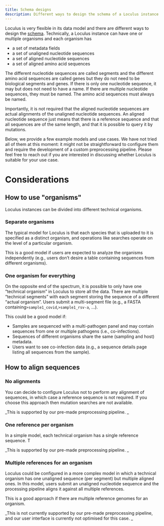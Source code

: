 ```yaml
---
title: Schema designs
description: Different ways to design the schema of a Loculus instance
---
```


Loculus is very flexible in its data model and there are different ways to design the [schema](../../introduction/glossary#schema). Technically, a Loculus instance can have one or multiple organisms and each organism has

-   a set of metadata fields
-   a set of unaligned nucleotide sequences
-   a set of aligned nucleotide sequences
-   a set of aligned amino acid sequences

The different nucleotide sequences are called segments and the different amino acid sequences are called genes but they do not need to be biological segments and genes. If there is only one nucleotide sequence, it may but does not need to have a name. If there are multiple nucleotide sequences, they must be named. The amino acid sequences must always be named.

Importantly, it is not required that the aligned nucleotide sequences are actual alignments of the unaligned nucleotide sequences. An aligned nucleotide sequence just means that there is a reference sequence and that all sequences are of the same length, and that it is possible to query it by mutations.

Below, we provide a few example models and use cases. We have not tried all of them at this moment: it might not be straightforward to configure them and require the development of a custom preprocessing pipeline. Please feel free to reach out if you are interested in discussing whether Loculus is suitable for your use case.

# Considerations

## How to use "organisms"

Loculus instances can be divided into different technical organisms.

### Separate organisms

The typical model for Loculus is that each species that is uploaded to it is specified as a distinct organism, and operations like searches operate on the level of a particular organism.

This is a good model if users are expected to analyze the organisms independently (e.g., users don’t desire a table containing sequences from different organisms).

### One organism for everything

On the opposite end of the spectrum, it is possible to only have one “technical organism” in Loculus to store all the data. There are multiple “technical segments” with each segment storing the sequence of a different “actual organism”. Users submit a multi-segment file (e.g., a FASTA containing`>sample1_covid`,`>sample1_rsv-a`, ...).

This could be a good model if:

-   Samples are sequenced with a multi-pathogen panel and may contain sequences from one or multiple pathogens (i.e., co-infections).
-   Sequences of different organisms share the same (sampling and host) metadata.
-   Users want to see co-infection data (e.g., a sequence details page listing all sequences from the sample).

## How to align sequences

### No alignments

You can decide to configure Loculus not to perform any alignment of sequences, in which case a reference sequence is not required. If you choose this approach then mutation searches are not available.

_This is supported by our pre-made preprocessing pipeline. _

### One reference per organism

In a simple model, each technical organism has a single reference sequence. T

_This is supported by our pre-made preprocessing pipeline. _

### Multiple references for an organism

Loculus could be configured in a more complex model in which a technical organism has one unaligned sequence (per segment) but multiple aligned ones. In this model, users submit an unaligned nucleotide sequence and the processing pipeline aligns it against all multiple references.

This is a good approach if there are multiple reference genomes for an organism.

_This is not currently supported by our pre-made preprocessing pipeline, and our user interface is currently not optimised for this case. _
